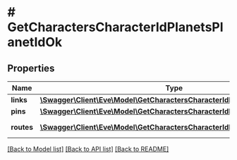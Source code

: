 # # GetCharactersCharacterIdPlanetsPlanetIdOk

## Properties

Name | Type | Description | Notes
------------ | ------------- | ------------- | -------------
**links** | [**\Swagger\Client\Eve\Model\GetCharactersCharacterIdPlanetsPlanetIdLink[]**](GetCharactersCharacterIdPlanetsPlanetIdLink.md) | links array |
**pins** | [**\Swagger\Client\Eve\Model\GetCharactersCharacterIdPlanetsPlanetIdPin[]**](GetCharactersCharacterIdPlanetsPlanetIdPin.md) | pins array |
**routes** | [**\Swagger\Client\Eve\Model\GetCharactersCharacterIdPlanetsPlanetIdRoute[]**](GetCharactersCharacterIdPlanetsPlanetIdRoute.md) | routes array |

[[Back to Model list]](../../README.md#models) [[Back to API list]](../../README.md#endpoints) [[Back to README]](../../README.md)
